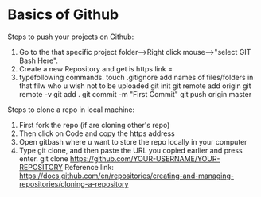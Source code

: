 # Basics of Github

Steps to push your projects on Github:

1. Go to the that specific project folder-->Right click mouse-->"select GIT Bash Here".
2. Create a new Repository and get is https link = <github repo link>
3. typefollowing commands.
     touch .gitignore
     add names of files/folders in that filw who u wish not to be uploaded
     git init
     git remote add origin <github repo link>
     git remote -v
     git add .
     git commit -m "First Commit"
     git push origin master

Steps to clone a repo in local machine:
 
1. First fork the repo (if are cloning other's repo)
2. Then click on Code and copy the https address
3. Open gitbash where u want to store the repo locally in your computer
4. Type git clone, and then paste the URL you copied earlier and press enter.
          git clone https://github.com/YOUR-USERNAME/YOUR-REPOSITORY
   Reference link: https://docs.github.com/en/repositories/creating-and-managing-repositories/cloning-a-repository

